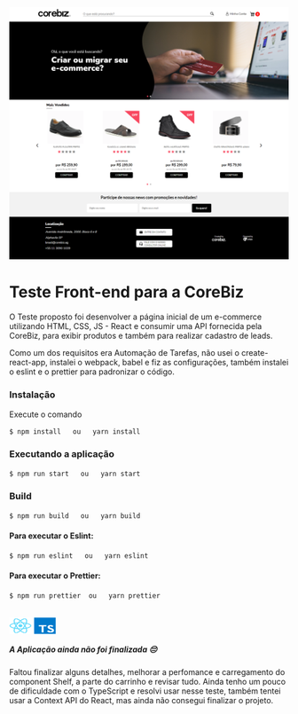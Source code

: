 ![Screenshot](screenshot.png)

# Teste Front-end para a CoreBiz

O Teste proposto foi desenvolver a página inicial de um e-commerce utilizando
HTML, CSS, JS - React e consumir uma API fornecida pela CoreBiz, para exibir produtos
e também para realizar cadastro de leads.

Como um dos requisitos era Automação de Tarefas, não usei o create-react-app, instalei
o webpack, babel e fiz as configurações, também instalei o eslint e o prettier para
padronizar o código.

### Instalação
Execute o comando
```bash
$ npm install   ou   yarn install
```

### Executando a aplicação
```bash
$ npm run start   ou   yarn start
```

### Build
```bash
$ npm run build   ou   yarn build
```

#### Para executar o Eslint:
```bash
$ npm run eslint   ou   yarn eslint
```

#### Para executar o Prettier:
```bash
$ npm run prettier  ou   yarn prettier
```
<div style="**display**: inline_block"><br>
    <img align="center" alt="HTML" height="30" width="40" src="https://raw.githubusercontent.com/devicons/devicon/master/icons/react/react-original.svg"/>
    <img align="center" alt="Typescript" height="30" width="40" src="https://raw.githubusercontent.com/devicons/devicon/master/icons/typescript/typescript-plain.svg"/>
</div>

##### A Aplicação ainda não foi finalizada 😔

Faltou finalizar alguns detalhes, melhorar a perfomance e carregamento do component Shelf, a parte do carrinho e revisar tudo. Ainda tenho um pouco de dificuldade com o TypeScript e resolvi usar nesse teste, também tentei usar a Context API do React, mas ainda não consegui finalizar o projeto.